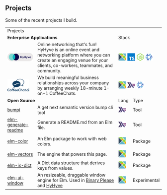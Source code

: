 ## Projects

Some of the recent projects I build.

<table>
    <tr>
      <td colspan="4">Projects</td>
    </tr>
    <tr>
        <td colspan="2"><b>Enterprise Applications</b></td>
        <td colspan="2">Stack</td>
    </tr>
     <tr>
        <td>
          <a href="https://www.hyhyve.com">
           <img src="../images/hyhyve.svg" width="100px">
          </a>
        </td>
        <td>
          Online networking that's fun!<br/>
          HyHyve is an online event and networking platform where you can create an engaging venue for your clients, co-workers, teammates, and community.
        </td>
        <td colspan="2">
          <img title="Elm" alt="elm-logo" src="https://raw.githubusercontent.com/devicons/devicon/master/icons/elm/elm-original.svg" width="25">
          <img title="TypeScript" alt="typescript-logo" src="https://raw.githubusercontent.com/devicons/devicon/master/icons/typescript/typescript-original.svg" width="25">
          <img title="NodeJS" alt="nodejs-logo" src="https://raw.githubusercontent.com/devicons/devicon/master/icons/nodejs/nodejs-original.svg" width="25">
          <img title="NixOS" alt="nixos-logo" src="https://raw.githubusercontent.com/devicons/devicon/master/icons/nixos/nixos-original.svg" width="25">
        </td>
    </tr>
    <tr></tr>
    <tr>
        <td>
          <a href="https://coffeechat.ai">
          <picture>
            <source media="(prefers-color-scheme: light)" srcset="../images/coffee_chat_ai_logo_full_dark.07f5b22.svg">
            <source media="(prefers-color-scheme: dark)" srcset="../images/coffee_chat_ai_logo_full_light.30d9e27.svg">
            <img src="../images/coffee_chat_ai_logo_full_dark.07f5b22.svg" width="70">
          </picture>
          </a>
        </td>
        <td>We build meaningful business relationships across your company by arranging weekly 18-minute 1-on-1 CoffeeChats.</td>
        <td colspan="2">
          <img title="Elm" alt="elm-logo" src="https://raw.githubusercontent.com/devicons/devicon/master/icons/elm/elm-original.svg" width="25">
          <img title="Haskell" alt="haskell-logo" src="https://raw.githubusercontent.com/devicons/devicon/master/icons/haskell/haskell-original.svg" width="25">
          <img title="NixOS" alt="nixos-logo" src="https://raw.githubusercontent.com/devicons/devicon/master/icons/nixos/nixos-original.svg" width="25">
        </td>
    </tr>
    </tr>
       <tr>
        <td colspan="2" ><b>Open Source</b></td>
        <td>Lang</td>
        <td>Type</td>
    </tr>
    <tr>
        <td><a href="https://github.com/escherlies/bumpi">bumpi</a></td>
        <td>A get next semantic version bump cli tool</td>
        <td>
          <img title="Haskell" alt="haskell-logo" src="https://raw.githubusercontent.com/devicons/devicon/master/icons/haskell/haskell-original.svg" width="25">
        </td>
        <td>Tool</td>
    </tr>
    <tr></tr>
    <tr>
        <td><a href="https://github.com/escherlies/elm-generate-readme">elm-generate-readme</a></td>
        <td>Generate a README.md from an Elm file.</td>
        <td>
          <img title="Haskell" alt="haskell-logo" src="https://raw.githubusercontent.com/devicons/devicon/master/icons/haskell/haskell-original.svg" width="25">
        </td>
        <td>Tool</td>
    </tr>
    <tr></tr>
    <tr>
        <td><a href="https://package.elm-lang.org/packages/escherlies/elm-color/latest/">elm-color</a></td>
        <td>An Elm package to work with web colors.</td>
        <td>
          <img title="Elm" alt="elm-logo" src="https://raw.githubusercontent.com/devicons/devicon/master/icons/elm/elm-original.svg" width="25">
        </td>
        <td><p>Package</p></td>
    </tr>
    <tr></tr>
    <tr>
        <td><a href="https://package.elm-lang.org/packages/escherlies/elm-vectors/latest/">elm-vectors</a></td>
        <td>The engine that powers this page.</td>
        <td>
          <img title="Elm" alt="elm-logo" src="https://raw.githubusercontent.com/devicons/devicon/master/icons/elm/elm-original.svg" width="25">
        </td>
        <td>Package</td>
    </tr>
    <tr></tr>
    <tr>
        <td><a href="https://package.elm-lang.org/packages/escherlies/elm-ix-dict/latest/">elm-ix-dict</a></td>
        <td>A Dict data structure that derives keys from values.</td>
        <td>
          <img title="Elm" alt="elm-logo" src="https://raw.githubusercontent.com/devicons/devicon/master/icons/elm/elm-original.svg" width="25">
        </td>
        <td>Package</td>
    </tr>
    <tr></tr>
    <tr>
        <td><a href="https://github.com/escherlies/elm-ui-window">elm-ui-window</a></td>
        <td>An resizeable, draggable window engine for Elm. Used in <a href="https://binaryplease.com/">Binary Please</a> and <a href="https://www.hyhyve.com">HyHyve</a></td>
        <td>
          <img title="Elm" alt="elm-logo" src="https://raw.githubusercontent.com/devicons/devicon/master/icons/elm/elm-original.svg" width="25">
        </td>
        <td>Experimental</td>
    </tr>
</table>

